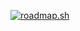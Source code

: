 [![roadmap.sh](https://roadmap.sh/card/wide/66749b16df3918909e743c2a?variant=dark&roadmaps=sql%2Cfull-stack)](https://roadmap.sh)<!---
kvaettr/kvaettr is a ✨ special ✨ repository because its `README.md` (this file) appears on your GitHub profile.
You can click the Preview link to take a look at your changes.
--->
